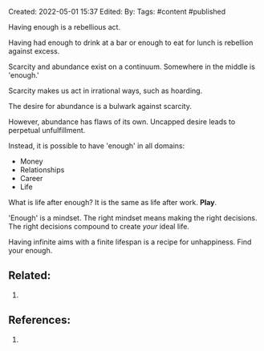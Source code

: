 Created: 2022-05-01 15:37
Edited: 
By: 
Tags: #content #published 

Having enough is a rebellious act. 

Having had enough to drink at a bar or enough to eat for lunch is rebellion against excess.

Scarcity and abundance exist on a continuum. Somewhere in the middle is 'enough.'

Scarcity makes us act in irrational ways, such as hoarding.

The desire for abundance is a bulwark against scarcity.

However, abundance has flaws of its own. Uncapped desire leads to perpetual unfulfillment.

Instead, it is possible to have 'enough' in all domains:

- Money
- Relationships
- Career
- Life

What is life after enough? It is the same as life after work. **Play**.

'Enough' is a mindset. The right mindset means making the right decisions. The right decisions compound to create *your* ideal life.

Having infinite aims with a finite lifespan is a recipe for unhappiness. Find your enough.

## Related:
1. 

## References:
1. 